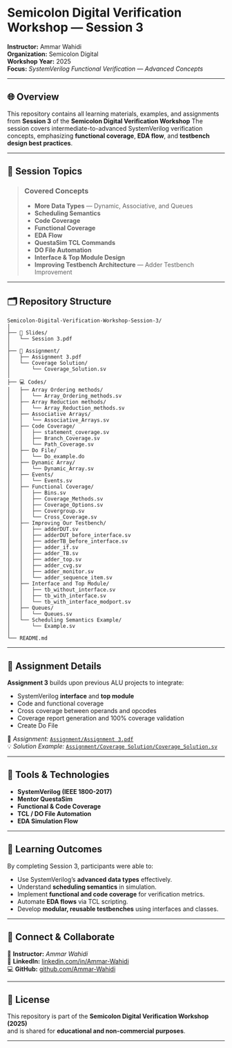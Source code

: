 <!-- ========================================================= -->
<!--              SEMICOLON DIGITAL VERIFICATION WORKSHOP       -->
<!-- ========================================================= -->
<!--                SESSION 3 — INSTRUCTOR: AMMAR WAHIDI        -->
<!-- ========================================================= -->

# Semicolon Digital Verification Workshop — Session 3
**Instructor:** Ammar Wahidi  
**Organization:** Semicolon Digital  
**Workshop Year:** 2025  
**Focus:** *SystemVerilog Functional Verification — Advanced Concepts*

---

## 🌐 Overview
This repository contains all learning materials, examples, and assignments from **Session 3** of the **Semicolon Digital Verification Workshop**
The session covers intermediate-to-advanced SystemVerilog verification concepts, emphasizing **functional coverage**, **EDA flow**, and **testbench design best practices**.

---

## 🧩 Session Topics
> ### Covered Concepts
> - **More Data Types** — Dynamic, Associative, and Queues  
> - **Scheduling Semantics**  
> - **Code Coverage**  
> - **Functional Coverage** 
> - **EDA Flow**  
> - **QuestaSim TCL Commands**  
> - **DO File Automation**  
> - **Interface & Top Module Design**  
> - **Improving Testbench Architecture** — Adder Testbench Improvement 

---

## 🗂️ Repository Structure
```
Semicolon-Digital-Verification-Workshop-Session-3/
│
├── 📘 Slides/
│   └── Session 3.pdf
│
├── 🧠 Assignment/
│   ├── Assignment 3.pdf
│   └── Coverage Solution/
│       └── Coverage_Solution.sv
│
├── 💻 Codes/
│   ├── Array Ordering methods/
│   │   └── Array_Ordering_methods.sv
│   ├── Array Reduction methods/
│   │   └── Array_Reduction_methods.sv
│   ├── Associative Arrays/
│   │   └── Associative_Arrays.sv
│   ├── Code Coverage/
│   │   ├── statement_coverage.sv
│   │   ├── Branch_Coverage.sv
│   │   └── Path_Coverage.sv
│   ├── Do File/
│   │   └── Do_example.do
│   ├── Dynamic Array/
│   │   └── Dynamic_Array.sv
│   ├── Events/
│   │   └── Events.sv
│   ├── Functional Coverage/
│   │   ├── Bins.sv
│   │   ├── Coverage_Methods.sv
│   │   ├── Coverage_Options.sv
│   │   ├── Covergroup.sv
│   │   └── Cross_Coverage.sv
│   ├── Improving Our Testbench/
│   │   ├── adderDUT.sv
│   │   ├── adderDUT_before_interface.sv
│   │   ├── adderTB_before_interface.sv
│   │   ├── adder_if.sv
│   │   ├── adder_TB.sv
│   │   ├── adder_top.sv
│   │   ├── adder_cvg.sv
│   │   ├── adder_monitor.sv
│   │   └── adder_sequence_item.sv
│   ├── Interface and Top Module/
│   │   ├── tb_without_interface.sv
│   │   ├── tb_with_interface.sv
│   │   └── tb_with_interface_modport.sv
│   ├── Queues/
│   │   └── Queues.sv
│   └── Scheduling Semantics Example/
│       └── Example.sv
│
└── README.md
```

---

## 🧠 Assignment Details
**Assignment 3** builds upon previous ALU projects to integrate:
- SystemVerilog **interface** and **top module**
- Code and functional coverage
- Cross coverage between operands and opcodes
- Coverage report generation and 100% coverage validation
- Create Do File 

📘 *Assignment:* [`Assignment/Assignment 3.pdf`](Assignment/Assignment%203.pdf)  
💡 *Solution Example:* [`Assignment/Coverage Solution/Coverage_Solution.sv`](Assignment/Coverage%20Solution/Coverage_Solution.sv)

---

## 🧰 Tools & Technologies
- **SystemVerilog (IEEE 1800-2017)**
- **Mentor QuestaSim**
- **Functional & Code Coverage**
- **TCL / DO File Automation**
- **EDA Simulation Flow**

---

## 🎯 Learning Outcomes
By completing Session 3, participants were able to:
- Use SystemVerilog’s **advanced data types** effectively.  
- Understand **scheduling semantics** in simulation.  
- Implement **functional and code coverage** for verification metrics.  
- Automate **EDA flows** via TCL scripting.  
- Develop **modular, reusable testbenches** using interfaces and classes.  

---

## 🤝 Connect & Collaborate
📍 **Instructor:** *Ammar Wahidi*  
🔗 **LinkedIn:** [linkedin.com/in/Ammar-Wahidi](https://www.linkedin.com/in/ammar-wahidi-4292a7309/)  
💻 **GitHub:** [github.com/Ammar-Wahidi](https://github.com/Ammar-Wahidi)

---

## 🧾 License
This repository is part of the **Semicolon Digital Verification Workshop (2025)**  
and is shared for **educational and non-commercial purposes**.

---

<!-- ========================================================= -->
<!--            END OF README — SEMICOLON SESSION 3             -->
<!-- ========================================================= -->
